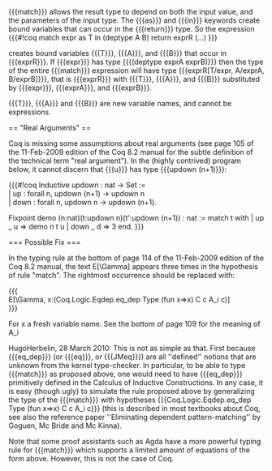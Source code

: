 {{{match}}} allows the result type to depend on both the input value, and the parameters of the input type.  The {{{as}}} and {{{in}}} keywords create bound variables that can occur in the {{{return}}} type.  So the expression
{{{#!coq
match expr as T in (deptype A B) return exprR
(*...*)
}}}

creates bound variables {{{T}}}, {{{A}}}, and {{{B}}} that occur in {{{exprR}}}.
If {{{expr}}} has type {{{(deptype exprA exprB)}}} then the type of the entire {{{match}}} expression will have type {{{exprR[T/expr, A/exprA, B/exprB]}}}, that is {{{exprR}}} with {{{T}}}, {{{A}}}, and {{{B}}} substituted by {{{expr}}}, {{{exprA}}}, and {{{exprB}}}.

{{{T}}}, {{{A}}} and {{{B}}} are new variable names, and cannot be expressions.

== "Real Arguments" ==

Coq is missing some assumptions about real arguments (see page 105 of the 11-Feb-2009 edition of the Coq 8.2 manual for the subtle definition of the technical term "real argument").  In the (highly contrived) program below, it cannot discern that {{{u}}} has type {{{updown (n+1)}}}:

{{{#!coq
Inductive updown : nat -> Set :=                                                                        
  | up   : forall n, updown (n+1) -> updown n                                                           
  | down : forall n, updown  n    -> updown (n+1).

Fixpoint demo (n:nat)(t:updown n)(t':updown (n+1)) : nat :=
  match t with
    | up   _ u => demo n t u
    | down _ d => 3
  end.
}}}

=== Possible Fix ===

In the typing rule at the bottom of page 114 of the 11-Feb-2009
edition of the Coq 8.2 manual, the text E[\Gamma] appears three
times in the hypothesis of rule "match".  The rightmost occurrence
should be replaced with:                                                
                                                     
{{{                              
  E[\Gamma, x:(Coq.Logic.Eqdep.eq_dep Type (fun x=>x) C c A_i c)]                                          
}}}   
                                                                                
For x a fresh variable name.  See the bottom of page 109 for the
meaning of A_i    

HugoHerbelin, 28 March 2010: This is not as simple as that. First because {{{eq_dep}}} (or {{{eq}}}, or {{{JMeq}}}) are all ''defined'' notions that are unknown from the kernel type-checker. In particular, to be able to type {{{match}}} as proposed above, one would need to have {{{eq_dep}}} primitively defined in the Calculus of Inductive Constructions. In any case, it is easy (though ugly) to simulate the rule proposed above by generalizing the type of the {{{match}}} with hypotheses {{{Coq.Logic.Eqdep.eq_dep Type (fun x=>x) C c A_i c}}} (this is described in most textbooks about Coq, see also the reference paper ''Eliminating dependent pattern-matching'' by Goguen, Mc Bride and Mc Kinna).

Note that some proof assistants such as Agda have a more powerful typing rule for {{{match}}} which supports a limited amount of equations of the form above. However, this is not the case of Coq.
